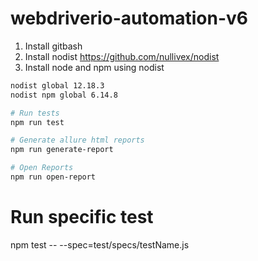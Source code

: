 # webdriverio-automation-v6

1. Install gitbash
2. Install nodist https://github.com/nullivex/nodist
3. Install node and npm using nodist

```sh
nodist global 12.18.3
nodist npm global 6.14.8
```

```sh
# Run tests
npm run test

# Generate allure html reports
npm run generate-report

# Open Reports
npm run open-report
```

# Run specific test
npm test -- --spec=test/specs/testName.js